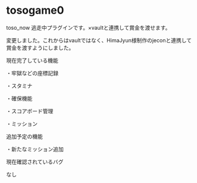 # tosogame0
toso_now
逃走中プラグインです。×vaultと連携して賞金を渡せます。

変更しました。これからはvaultではなく、HimaJyun様制作のjeconと連携して賞金を渡すようにしました。


現在完了している機能

・牢獄などの座標記録

・スタミナ

・確保機能

・スコアボード管理

・ミッション



追加予定の機能

・新たなミッション追加


現在確認されているバグ

なし

